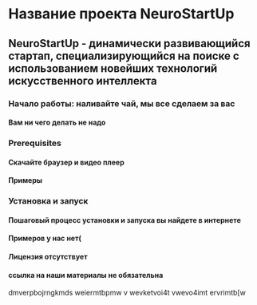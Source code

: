 # Название проекта NeuroStartUp

## NeuroStartUp - динамически развивающийся стартап, специализирующийся на поиске с использованием новейших технологий искусственного интеллекта


### Начало работы: наливайте чай, мы все сделаем за вас
#### Вам ни чего делать не надо

### Prerequisites
#### Скачайте браузер и видео плеер

#### Примеры

### Установка и запуск
#### Пошаговый процесс установки и запуска вы найдете в интернете

#### Примеров у нас нет(
#### Лицензия отсутствует
#### ссылка на наши материалы не обязательна
dmverpbojrngkmds
weiermtbpmw
v
wevketvoi4t
vwevo4imt
ervrimtb[w
